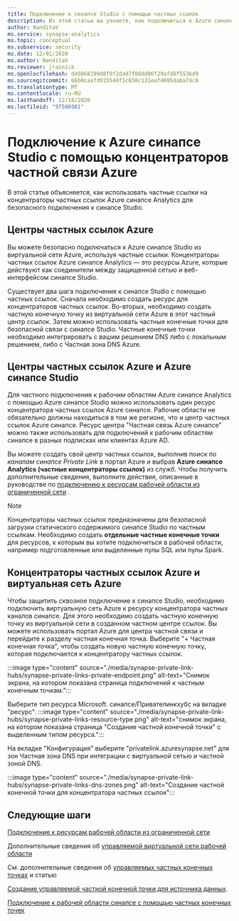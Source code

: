 ```yaml
---
title: Подключение к синапсе Studio с помощью частных ссылок
description: Из этой статьи вы узнаете, как подключиться к Azure синапсе Studio с помощью частных ссылок.
author: NanditaV
ms.service: synapse-analytics
ms.topic: conceptual
ms.subservice: security
ms.date: 12/01/2020
ms.author: NanditaV
ms.reviewer: jrasnick
ms.openlocfilehash: d49868199d8f9f2da97f08dd06f29afd8f553bd9
ms.sourcegitcommit: 66b0caafd915544f1c658c131eaf4695daba74c8
ms.translationtype: MT
ms.contentlocale: ru-RU
ms.lasthandoff: 12/18/2020
ms.locfileid: "97586981"
---
```

# <a name="connect-to-azure-synapse-studio-using-azure-private-link-hubs"></a>Подключение к Azure синапсе Studio с помощью концентраторов частной связи Azure 

В этой статье объясняется, как использовать частные ссылки на концентраторы частных ссылок Azure синапсе Analytics для безопасного подключения к синапсе Studio. 

## <a name="azure-private-link-hubs"></a>Центры частных ссылок Azure 
Вы можете безопасно подключаться к Azure синапсе Studio из виртуальной сети Azure, используя частные ссылки. Концентраторы частных ссылок Azure синапсе Analytics — это ресурсы Azure, которые действуют как соединители между защищенной сетью и веб-интерфейсом синапсе Studio. 

Существует два шага подключения к синапсе Studio с помощью частных ссылок. Сначала необходимо создать ресурс для концентраторов частных ссылок. Во-вторых, необходимо создать частную конечную точку из виртуальной сети Azure в этот частный центр ссылок. Затем можно использовать частные конечные точки для безопасной связи с синапсе Studio. Частные конечные точки необходимо интегрировать с вашим решением DNS либо с локальным решением, либо с Частная зона DNS Azure. 

## <a name="azure-private-links-hubs-and-azure-synapse-studio"></a>Центры частных ссылок Azure и Azure синапсе Studio
Для частного подключения к рабочим областям Azure синапсе Analytics с помощью Azure синапсе Studio можно использовать один ресурс концентратора частных ссылок Azure синапсе. Рабочие области не обязательно должны находиться в том же регионе, что и центр частных ссылок Azure синапсе. Ресурс центра "Частная связь Azure синапсе" можно также использовать для подключений к рабочим областям синапсе в разных подписках или клиентах Azure AD.

Вы можете создать свой центр частных ссылок, выполнив поиск по *каналам синапсе Private Link* в портал Azure и выбрав **Azure синапсе Analytics (частные концентраторы ссылок)** из служб. Чтобы получить дополнительные сведения, выполните действия, описанные в руководстве по [подключению к ресурсам рабочей области из ограниченной сети](./how-to-connect-to-workspace-from-restricted-network.md) .

>[!NOTE]
>Концентраторы частных ссылок предназначены для безопасной загрузки статического содержимого синапсе Studio по частным ссылкам. Необходимо создать **отдельные частные конечные точки** для ресурсов, к которым вы хотите подключиться в рабочей области, например подготовленные или выделенные пулы SQL или пулы Spark. 

## <a name="azure-private-links-hubs-and-azure-virtual-network"></a>Концентраторы частных ссылок Azure и виртуальная сеть Azure
Чтобы защитить сквозное подключение к синапсе Studio, необходимо подключить виртуальную сеть Azure к ресурсу концентратора частных каналов синапсе. Для этого необходимо создать частную конечную точку из виртуальной сети в созданном частном центре ссылок. Вы можете использовать портал Azure для центра частной связи и перейдите к разделу частная конечная точка. Выберите "+ Частная конечная точка", чтобы создать новую частную конечную точку, которая подключается к концентратору частных ссылок.

:::image type="content" source="./media/synapse-private-link-hubs/synapse-private-links-private-endpoint.png" alt-text="Снимок экрана, на котором показана страница подключений к частным конечным точкам.":::

Выберите тип ресурса Microsoft. синапсе/Привателинкхубс на вкладке "ресурс". :::image type="content" source="./media/synapse-private-link-hubs/synapse-private-links-resource-type.png" alt-text="снимок экрана, на котором показана страница &quot;Создание частной конечной точки&quot; с выделенным типом ресурса.":::

На вкладке "Конфигурация" выберите "privatelink.azuresynapse.net" для зон Частная зона DNS при интеграции с виртуальной сетью и частной зоной DNS.

:::image type="content" source="./media/synapse-private-link-hubs/synapse-private-links-dns-zones.png" alt-text="Создание частной конечной точки для концентратора частных ссылок":::

## <a name="next-steps"></a>Следующие шаги

[Подключение к ресурсам рабочей области из ограниченной сети](./how-to-connect-to-workspace-from-restricted-network.md)

Дополнительные сведения об [управляемой виртуальной сети рабочей области](./synapse-workspace-managed-vnet.md)

См. дополнительные сведения об [управляемых частных конечных точках](./synapse-workspace-managed-private-endpoints.md) и статью

[Создание управляемой частной конечной точки для источника данных](./how-to-create-managed-private-endpoints.md).

[Подключение к рабочей области синапсе с помощью частных конечных точек](./how-to-connect-to-workspace-with-private-links.md)

